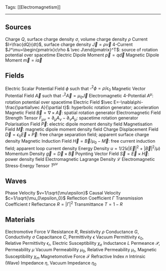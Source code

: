 Tags: [[Electromagnetism]]
___
## Sources
Charge $Q$, surface charge density $\sigma$, volume charge density $\rho$
Current $I=\frac{dQ}{dt}$, surface charge density $\vec J=\rho\vec v$
4-Current $J^\mu=\begin{pmatrix}c\rho & \vec J\end{pmatrix}^T$: source of rotation potential over spacetime
Electric Dipole Moment $\vec p=q\vec d$
Magnetic Dipole Moment $\vec m=i\vec a$
## Fields
Electric Scalar Potential Field $\phi$ such that $\square^2\phi=\rho/\epsilon_0$
Magnetic Vector Potential Field $\vec A$ such that $\square^2\vec A=\mu_0\vec J$
Electromagnetic 4-Potential $A^\mu$: rotation potential over spacetime
Electric Field $\vec E=-\nabla\phi-\frac{\partial\vec A}{\partial t}$: hyperbolic rotation generator; acceleration
Magnetic Field $\vec B=\nabla\times\vec A$: spatial rotation generator
Electromagnetic Field Strength Tensor $F_{\mu\nu}=\partial_\mu A_\nu-\partial_\nu A_\mu$: spacetime rotation generator
Polarisation Field $\vec P$: electric dipole moment density field
Magnetisation Field $\vec M$: magnetic dipole moment density field
Charge Displacement Field $\vec D=\epsilon_0\vec E+\vec P$: free charge separation field; apparent surface charge density
Magnetic Induction Field $\vec H=\vec B/\mu_0-\vec M$: free current induction field; apparent loop current density
Energy Density $u=1/2(\epsilon|\vec E|^2+|\vec B|^2/\mu)$
Momentum Density $\vec g=\vec D\times\vec B$
Poynting Vector Field $\vec S=\vec E\times\vec H$: power density field
Electromagnetic Lagrange Density $\mathcal L$
Electromagnetic Stress-Energy Tensor $T^{\mu\nu}$
## Waves
Phase Velocity $v=1/\sqrt{\mu\epsilon}$
Causal Velocity $c=1/\sqrt{\mu_0\epsilon_0}$
Reflection Coefficient $\Gamma$
Transmission Coefficient $t$
Reflectance $R=|\Gamma|^2$
Transmittance $T=1-R$
## Materials
Electromotive Force $V$
Resistance $R$, Resistivity $\rho$
Conductance $G$, Conductivity $\sigma$
Capacitance $C$, Permittivity $\epsilon$
Vacuum Permittivity $\epsilon_0$, Relative Permittivity $\epsilon_r$, Electric Susceptibility $\chi_e$
Inductance $L$
Permeance $\mathcal P$, Permeability $\mu$
Vacuum Permeability $\mu_0$, Relative Permeability $\mu_r$, Magnetic Susceptibility $\chi_m$
Magnetomotive Force $\mathcal F$
Refractive Index $n$
Intrinsic (Wave) Impedance $\eta$, Vacuum Impedance $\eta_0$
